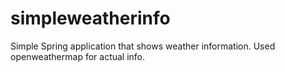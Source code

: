 # simpleweatherinfo
Simple Spring application that shows weather information.
Used openweathermap for actual info.
